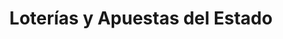 ---
title: "Loterías y Apuestas del Estado"
url: /la-linea-de-la-concepcion/loterias-y-apuestas-del-estado-calle-carboneros/
shop: lotería
---